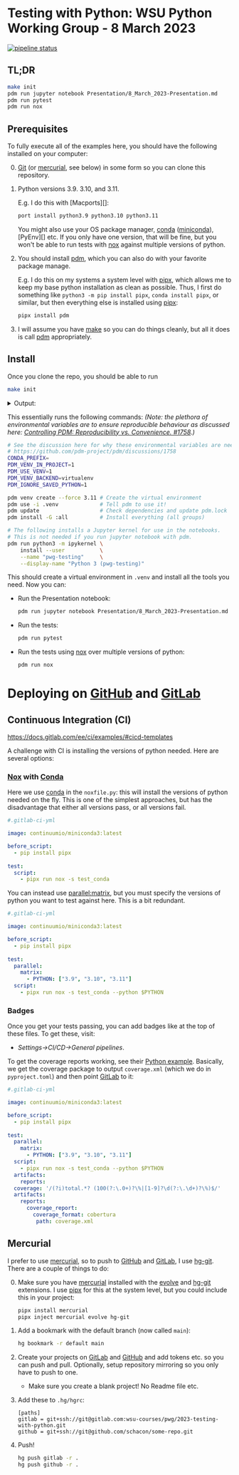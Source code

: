 # Testing with Python: WSU Python Working Group - 8 March 2023

[![pipeline status][]](https://gitlab.com/wsu-courses/pwg/2023-testing-with-python/-/commits/main)

[pipeline status]: https://gitlab.com/wsu-courses/pwg/2023-testing-with-python/badges/main/pipeline.svg

## TL;DR

```bash
make init
pdm run jupyter notebook Presentation/8_March_2023-Presentation.md
pdm run pytest
pdm run nox
```

## Prerequisites

To fully execute all of the examples here, you should have the following installed on
your computer:

0. [Git][] (or [mercurial][], see below) in some form so you can clone this repository.

1. Python versions 3.9. 3.10, and 3.11.

   E.g. I do this with [Macports][]:

   ```bash
   port install python3.9 python3.10 python3.11
   ```
   
   You might also use your OS package manager, [conda][] ([miniconda][]), [PyEnv][] etc.
   If you only have one version, that will be fine, but you won't be able to run tests
   with [nox][] against multiple versions of python.

2. You should install [pdm][], which you can also do with your favorite package manage.

   E.g. I do this on my systems a system level with [pipx][], which allows me to keep my base
   python installation as clean as possible.  Thus, I first do something like `python3
   -m pip install pipx`, `conda install pipx`, or similar, but then everything else is
   installed using [pipx][]:
   
   ```bash
   pipx install pdm
   ```

3. I will assume you have [make][] so you can do things cleanly, but all it does is call
   [pdm][] appropriately.

## Install

Once you clone the repo, you should be able to run 

```bash
make init
```

<details><summary>Output:</summary>

```bash
$ make init
CONDA_PREFIX= PDM_VENV_IN_PROJECT=1 PDM_USE_VENV=1 PDM_VENV_BACKEND=virtualenv PDM_IGNORE_SAVED_PYTHON=1 pdm venv create --force 3.11
Virtualenv .../pwg-testing/.venv is created successfully
CONDA_PREFIX= PDM_VENV_IN_PROJECT=1 PDM_USE_VENV=1 PDM_VENV_BACKEND=virtualenv PDM_IGNORE_SAVED_PYTHON=1 pdm use -i .venv
Using Python interpreter: .../pwg-testing/.venv/bin/python3 (3.11)
CONDA_PREFIX= PDM_VENV_IN_PROJECT=1 PDM_USE_VENV=1 PDM_VENV_BACKEND=virtualenv PDM_IGNORE_SAVED_PYTHON=1 pdm update
Virtualenv .../pwg-testing/.venv is reused.
🔒 Lock successful
Changes are written to pdm.lock.
Synchronizing working set with lock file: 7 to add, 0 to update, 0 to remove

  ✔ Install iniconfig 2.0.0 successful
  ✔ Install pluggy 1.0.0 successful
  ✔ Install pytest-cov 4.0.0 successful
  ✔ Install packaging 23.0 successful
  ✔ Install attrs 22.2.0 successful
  ✔ Install coverage 7.2.1 successful
  ✔ Install pytest 7.2.2 successful

🎉 All complete!

CONDA_PREFIX= PDM_VENV_IN_PROJECT=1 PDM_USE_VENV=1 PDM_VENV_BACKEND=virtualenv PDM_IGNORE_SAVED_PYTHON=1 pdm install -G :all
Virtualenv .../pwg-testing/.venv is reused.
Synchronizing working set with lock file: 121 to add, 0 to update, 0 to remove

  ✔ Install setuptools 67.4.0 successful
  ✔ Install appnope 0.1.3 successful
  ✔ Install asttokens 2.2.1 successful
  ✔ Install backcall 0.2.0 successful
  ✔ Install argcomplete 2.0.0 successful
  ✔ Install argon2-cffi 21.3.0 successful
  ✔ Install argon2-cffi-bindings 21.2.0 successful
  ✔ Install arrow 1.2.3 successful
  ✔ Install colorlog 6.7.0 successful
  ✔ Install anyio 3.6.2 successful
  ✔ Install beautifulsoup4 4.11.2 successful
  ✔ Install comm 0.1.2 successful
  ✔ Install click 8.1.3 successful
  ✔ Install cffi 1.15.1 successful
  ✔ Install cycler 0.11.0 successful
  ✔ Install decorator 5.1.1 successful
  ✔ Install defusedxml 0.7.1 successful
  ✔ Install executing 1.2.0 successful
  ✔ Install bleach 6.0.0 successful
  ✔ Install contourpy 1.0.7 successful
  ✔ Install fastjsonschema 2.16.3 successful
  ✔ Install filelock 3.9.0 successful
  ✔ Install fqdn 1.5.1 successful
  ✔ Install distlib 0.3.6 successful
  ✔ Install idna 3.4 successful
  ✔ Install flake8 6.0.0 successful
  ✔ Install ipython-genutils 0.2.0 successful
  ✔ Install isoduration 20.11.0 successful
  ✔ Install ipykernel 6.21.2 successful
  ✔ Install ipywidgets 8.0.4 successful
  ✔ Install jsonpointer 2.3 successful
  ✔ Install jinja2 3.1.2 successful
  ✔ Install jupyter 1.0.0 successful
  ✔ Install black 23.1.0 successful
  ✔ Install jsonschema 4.17.3 successful
  ✔ Install jupyter-console 6.6.2 successful
  ✔ Install jupyter-client 8.0.3 successful
  ✔ Install jupyter-events 0.6.3 successful
  ✔ Install jupyter-contrib-core 0.4.2 successful
  ✔ Install jupyter-core 5.2.0 successful
  ✔ Install jupyter-highlight-selected-word 0.2.0 successful
  ✔ Install jupyter-server-terminals 0.4.4 successful
  ✔ Install fonttools 4.39.0 successful
  ✔ Install ipython 8.11.0 successful
  ✔ Install jupyterlab-pygments 0.2.2 successful
  ✔ Install jupyter-nbextensions-configurator 0.6.1 successful
  ✔ Install kiwisolver 1.4.4 successful
  ✔ Install jupytext 1.14.5 successful
  ✔ Install jupyter-server 2.3.0 successful
  ✔ Install jupyterlab-widgets 3.0.5 successful
  ✔ Install markupsafe 2.1.2 successful
  ✔ Install matplotlib-inline 0.1.6 successful
  ✔ Install markdown-it-py 2.2.0 successful
  ✔ Install line-profiler 4.0.3 successful
  ✔ Install mccabe 0.7.0 successful
  ✔ Install mdurl 0.1.2 successful
  ✔ Install mdit-py-plugins 0.3.5 successful
  ✔ Install mistune 2.0.5 successful
  ✔ Install mypy-extensions 1.0.0 successful
  ✔ Install nbclient 0.7.2 successful
  ✔ Install debugpy 1.6.6 successful
  ✔ Install nest-asyncio 1.5.6 successful
  ✔ Install nbformat 5.7.3 successful
  ✔ Install nbconvert 7.2.9 successful
  ✔ Install notebook-shim 0.2.2 successful
  ✔ Install nox 2022.11.21 successful
  ✔ Install pandocfilters 1.5.0 successful
  ✔ Install parso 0.8.3 successful
  ✔ Install pathspec 0.11.0 successful
  ✔ Install notebook 6.5.3 successful
  ✔ Install pexpect 4.8.0 successful
  ✔ Install pickleshare 0.7.5 successful
  ✔ Install pipx 1.1.0 successful
  ✔ Install platformdirs 3.1.0 successful
  ✔ Install prometheus-client 0.16.0 successful
  ✔ Install pillow 9.4.0 successful
  ✔ Install prompt-toolkit 3.0.38 successful
  ✔ Install matplotlib 3.7.1 successful
  ✔ Install ptyprocess 0.7.0 successful
  ✔ Install pure-eval 0.2.2 successful
  ✔ Install psutil 5.9.4 successful
  ✔ Install pycodestyle 2.10.0 successful
  ✔ Install pycparser 2.21 successful
  ✔ Install pyflakes 3.0.1 successful
  ✔ Install pyparsing 3.0.9 successful
  ✔ Install pyrsistent 0.19.3 successful
  ✔ Install pytest-flake8 1.1.1 successful
  ✔ Install python-json-logger 2.0.7 successful
  ✔ Install python-dateutil 2.8.2 successful
  ✔ Install pyyaml 6.0 successful
  ✔ Install qtconsole 5.4.0 successful
  ✔ Install pygments 2.14.0 successful
  ✔ Install rfc3339-validator 0.1.4 successful
  ✔ Install jedi 0.18.2 successful
  ✔ Install qtpy 2.3.0 successful
  ✔ Install pyzmq 25.0.0 successful
  ✔ Install rfc3986-validator 0.1.1 successful
  ✔ Install send2trash 1.8.0 successful
  ✔ Install six 1.16.0 successful
  ✔ Install sniffio 1.3.0 successful
  ✔ Install soupsieve 2.4 successful
  ✔ Install snakeviz 2.1.1 successful
  ✔ Install stack-data 0.6.2 successful
  ✔ Install terminado 0.17.1 successful
  ✔ Install tinycss2 1.2.1 successful
  ✔ Install toml 0.10.2 successful
  ✔ Install lxml 4.9.2 successful
  ✔ Install uri-template 1.2.0 successful
  ✔ Install traitlets 5.9.0 successful
  ✔ Install userpath 1.8.0 successful
  ✔ Install wcwidth 0.2.6 successful
  ✔ Install webcolors 1.12 successful
  ✔ Install webencodings 0.5.1 successful
  ✔ Install tornado 6.2 successful
  ✔ Install websocket-client 1.5.1 successful
  ✔ Install widgetsnbextension 4.0.5 successful
  ✔ Install rise 5.7.1 successful
  ✔ Install virtualenv 20.20.0 successful
  ✔ Install numpy 1.24.2 successful
  ✔ Install nbclassic 0.4.8 successful
  ✔ Install jupyter-contrib-nbextensions 0.7.0 successful

🎉 All complete!

CONDA_PREFIX= PDM_VENV_IN_PROJECT=1 PDM_USE_VENV=1 PDM_VENV_BACKEND=virtualenv PDM_IGNORE_SAVED_PYTHON=1 pdm run python3 -m ipykernel install --user --name "pwg-testing" --display-name "Python 3 (pwg-testing)"
Virtualenv .../pwg-testing/.venv is reused.
0.00s - Debugger warning: It seems that frozen modules are being used, which may
0.00s - make the debugger miss breakpoints. Please pass -Xfrozen_modules=off
0.00s - to python to disable frozen modules.
0.00s - Note: Debugging will proceed. Set PYDEVD_DISABLE_FILE_VALIDATION=1 to disable this validation.
Installed kernelspec pwg-testing in .../Library/Jupyter/kernels/pwg-testing
```

</details>

This essentially runs the following commands: *(Note: the plethora of environmental
variables are to ensure reproducible behaviour as discussed here: [Controlling PDM: Reproducibility vs. Convenience. #1758](https://github.com/pdm-project/pdm/discussions/1758).)*

```bash
# See the discussion here for why these environmental variables are needed
# https://github.com/pdm-project/pdm/discussions/1758
CONDA_PREFIX=
PDM_VENV_IN_PROJECT=1 
PDM_USE_VENV=1 
PDM_VENV_BACKEND=virtualenv 
PDM_IGNORE_SAVED_PYTHON=1 

pdm venv create --force 3.11 # Create the virtual environment
pdm use -i .venv             # Tell pdm to use it!
pdm update                   # Check dependencies and update pdm.lock
pdm install -G :all          # Install everything (all groups)

# The following installs a Jupyter kernel for use in the notebooks.
# This is not needed if you run jupyter notebook with pdm.
pdm run python3 -m ipykernel \
    install --user           \
    --name "pwg-testing"     \
    --display-name "Python 3 (pwg-testing)"
```

This should create a virtual environment in `.venv` and install all the tools you need.
Now you can:

* Run the Presentation notebook:

    ```bash
    pdm run jupyter notebook Presentation/8_March_2023-Presentation.md
    ```

* Run the tests:

    ```bash
    pdm run pytest
    ```

* Run the tests using [nox][] over multiple versions of python:

    ```bash
    pdm run nox
    ```

# Deploying on [GitHub][] and [GitLab][]

## Continuous Integration (CI)

https://docs.gitlab.com/ee/ci/examples/#cicd-templates

A challenge with CI is installing the versions of python needed.  Here are several options:

### [Nox][] with [Conda][]

Here we use [conda][] in the `noxfile.py`: this will install the versions of python
needed on the fly.  This is one of the simplest approaches, but has the disadvantage
that either all versions pass, or all versions fail.

```yaml
#.gitlab-ci-yml

image: continuumio/miniconda3:latest

before_script:
  - pip install pipx
  
test:
  script:
    - pipx run nox -s test_conda
```

You can instead use [parallel:matrix][], but you must specify the versions of python you
want to test against here.  This is a bit redundant.

```yaml
#.gitlab-ci-yml

image: continuumio/miniconda3:latest

before_script:
  - pip install pipx
  
test:
  parallel:
    matrix:
      - PYTHON: ["3.9", "3.10", "3.11"]
  script:
    - pipx run nox -s test_conda --python $PYTHON
```

### Badges

Once you get your tests passing, you can add badges like at the top of these files.  To
get these, visit:

* *Settings->CI/CD->General pipelines*.

To get the coverage reports working, see their [Python
example](https://docs.gitlab.com/ee/ci/testing/test_coverage_visualization.html#python-example).
Basically, we get the coverage package to output `coverage.xml` (which we do in
`pyproject.toml`) and then point [GitLab][] to it:

```yaml
#.gitlab-ci-yml

image: continuumio/miniconda3:latest

before_script:
  - pip install pipx
  
test:
  parallel:
    matrix:
      - PYTHON: ["3.9", "3.10", "3.11"]
  script:
    - pipx run nox -s test_conda --python $PYTHON
  artifacts:
    reports:
  coverage: '/(?i)total.*? (100(?:\.0+)?\%|[1-9]?\d(?:\.\d+)?\%)$/'
  artifacts:
    reports:
      coverage_report:
        coverage_format: cobertura
         path: coverage.xml
```


## Mercurial

I prefer to use [mercurial][], so to push to [GitHub][] and [GitLab][], I use
[hg-git][].  There are a couple of things to do:

0. Make sure you have [mercurial][] installed with the [evolve][] and [hg-git][]
   extensions.  I use [pipx][] for this at the system level, but you could include this
   in your project:
   
   ```bash
   pipx install mercurial
   pipx inject mercurial evolve hg-git
   ```
   
1. Add a bookmark with the default branch (now called `main`):

    ```bash
    hg bookmark -r default main
    ```

2. Create your projects on [GitLab][] and [GitHub][] and add tokens etc. so you can push
   and pull.  Optionally, setup repository
   mirroring so you only have to push to one.
   
   * Make sure you create a blank project!  No Readme file etc.

3. Add these to `.hg/hgrc`:

    ```
    [paths]
    gitlab = git+ssh://git@gitlab.com:wsu-courses/pwg/2023-testing-with-python.git
    github = git+ssh://git@github.com/schacon/some-repo.git
    ```

4. Push!

    ```bash
    hg push gitlab -r .
    hg push github -r .
    ```


[conda]: https://docs.conda.io/en/latest/
[miniconda]: https://docs.conda.io/en/latest/miniconda.html
[pdm]: https://pdm.fming.dev/latest/
[nox]: https://nox.thea.codes/en/stable/
[git]: https://git-scm.com/
[mercurial]: https://www.mercurial-scm.org/
[GitLab]: https://gitlab.com/
[GitHub]: https://github.com/
[hg-git]: https://hg-git.github.io/
[evolve]: https://www.mercurial-scm.org/doc/evolution/
[pipx]: https://pypa.github.io/pipx/
[make]: https://www.gnu.org/software/make/
[parallel:matrix]: https://docs.gitlab.com/ee/ci/yaml/#parallelmatrix
